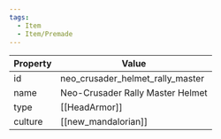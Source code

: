 ```yaml
---
tags:
  - Item
  - Item/Premade
---
```


| Property | Value                            |
| -------- | -------------------------------- |
| id       | neo_crusader_helmet_rally_master |
| name     | Neo-Crusader Rally Master Helmet |
| type     | [[HeadArmor]]                    |
| culture  | [[new_mandalorian]]              |


